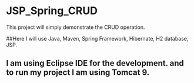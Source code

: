 # JSP_Spring_CRUD
This project will simply demonstrate the CRUD operation. 

##Here I will use Java, Maven, Spring Framework, Hibernate, H2 database, JSP. 

## I am using Eclipse IDE for the development. and to run my project I am using Tomcat 9.
